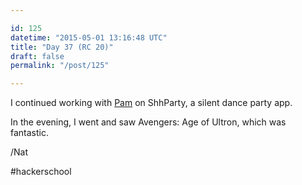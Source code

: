 ```yaml
---

id: 125
datetime: "2015-05-01 13:16:48 UTC"
title: "Day 37 (RC 20)"
draft: false
permalink: "/post/125"

---
```


I continued working with [Pam](https://web.archive.org/web/20240529031756/https://thewebivore.com/recurse-center-week-11/) on ShhParty, a silent dance party app.

In the evening, I went and saw Avengers: Age of Ultron, which was fantastic.

/Nat

#hackerschool

